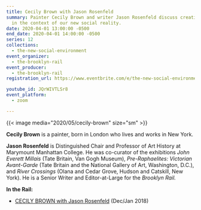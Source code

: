 ```yaml
---
title: Cecily Brown with Jason Rosenfeld
summary: Painter Cecily Brown and writer Jason Rosenfeld discuss creative life
  in the context of our new social reality.
date: 2020-04-01 13:00:00 -0500
end_date: 2020-04-01 14:00:00 -0500
series: 12
collections:
  - the-new-social-environment
event_organizer:
  - the-brooklyn-rail
event_producer:
  - the-brooklyn-rail
registration_url: https://www.eventbrite.com/e/the-new-social-environment-12-cecily-brown-tickets-101364568152#

youtube_id: JQrWIVTLSr8
event_platform:
  - zoom

---
```


{{< image media="2020/05/cecily-brown" size="sm" >}}

**Cecily Brown** is a painter, born in London who lives and works in New York.

**Jason Rosenfeld** is Distinguished Chair and Professor of Art History at Marymount Manhattan College. He was co-curator of the exhibitions *John Everett Millais* (Tate Britain, Van Gogh Museum), *Pre-Raphaelites: Victorian Avant-Garde* (Tate Britain and the National Gallery of Art, Washington, D.C.), and *River Crossings* (Olana and Cedar Grove, Hudson and Catskill, New York). He is a Senior Writer and Editor-at-Large for the *Brooklyn Rail.*

**In the Rail:**

* [CECILY BROWN with Jason Rosenfeld](https://brooklynrail.org/2017/12/art/CECILY-BROWN-with-Jason-Rosenfeld)  (Dec/Jan 2018)
